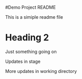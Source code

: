#Demo Project README

This is a simiple readme file

# Heading 2

Just something going on

Updates in stage

More updates in working directory
